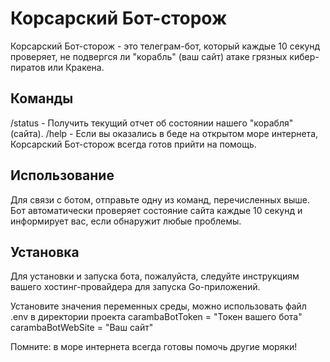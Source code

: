 # Корсарский Бот-сторож

Корсарский Бот-сторож - это телеграм-бот, который каждые 10 секунд проверяет, не подвергся ли "корабль" (ваш сайт) атаке грязных кибер-пиратов или Кракена.

## Команды

 /status - Получить текущий отчет об состоянии нашего "корабля" (сайта).
 /help   - Если вы оказались в беде на открытом море интернета, Корсарский Бот-сторож всегда готов прийти на помощь.

## Использование

Для связи с ботом, отправьте одну из команд, перечисленных выше. Бот автоматически проверяет состояние сайта каждые 10 секунд и информирует вас, если обнаружит любые проблемы.

## Установка

Для установки и запуска бота, пожалуйста, следуйте инструкциям вашего хостинг-провайдера для запуска Go-приложений.

Установите значения переменных среды, можно использовать файл .env в директории проекта
carambaBotToken = "Токен вашего бота"
carambaBotWebSite = "Ваш сайт"


Помните: в море интернета всегда готовы помочь другие моряки!

